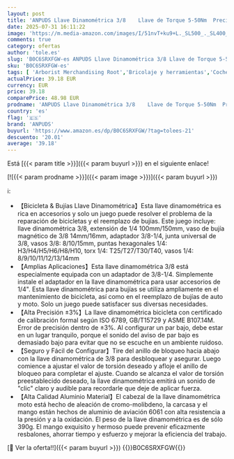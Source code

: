 ```yaml
---
layout: post
title: 'ANPUDS Llave Dinamométrica 3/8    Llave de Torque 5-50Nm  Precisión de ±3%  26 Piezas Juego Llaves Vaso con Extensión  Adaptador  Junta Universal  Vasos de Bujía  Bits  para Bicicleta  Moto  Coche'
date: 2025-07-31 16:11:22
image: 'https://m.media-amazon.com/images/I/51nvT+ku9+L._SL500_._SL400_.jpg'
comments: true
category: ofertas
author: 'tole.es'
slug: 'B0C6SRXFGW-es ANPUDS Llave Dinamométrica 3/8 Llave de Torque 5-50Nm...'
sku: 'B0C6SRXFGW-es'
tags: [ 'Arborist Merchandising Root','Bricolaje y herramientas','Coche y moto','Herramientas de mano','Herramientas manuales y eléctricas','Herramientas para coche','Llaves','Llaves dinamométricas','Self Service','Special Features Stores','Tienda profesional','anpuds','bicicleta','f8a41b96-6bb6-4d7d-bb5b-67f8fcd7c327_0','f8a41b96-6bb6-4d7d-bb5b-67f8fcd7c327_1601','🇪🇸', ]
actualPrice: 39.18 EUR
currency: EUR
price: 39.18
comparePrice: 48.98 EUR
prodname: 'ANPUDS Llave Dinamométrica 3/8    Llave de Torque 5-50Nm  Precisión de ±3%  26 Piezas Juego Llaves Vaso con Extensión  Adaptador  Junta Universal  Vasos de Bujía  Bits  para Bicicleta  Moto  Coche'
country: 'es'
flag: '🇪🇸'
brand: 'ANPUDS'
buyurl: 'https://www.amazon.es/dp/B0C6SRXFGW/?tag=tolees-21'
descuento: '20.01'
average: '39.18'
---
```


Está [{{< param title >}}]({{< param buyurl >}}) en el siguiente enlace!

[![{{< param prodname >}}]({{< param image >}})]({{< param buyurl >}})

ℹ️:

- 【Bicicleta & Bujías Llave Dinamométrica】Esta llave dinamométrica es rica en accesorios y solo un juego puede resolver el problema de la reparación de bicicletas y el reemplazo de bujías. Este juego incluye: llave dinamométrica 3/8, extensión de 1/4 100mm/150mm, vaso de bujía magnético de 3/8 14mm/16mm, adaptador 3/8-1/4, junta universal de 3/8, vasos 3/8: 8/10/15mm, puntas hexagonales 1/4: H3/H4/H5/H6/H8/H10, torx 1/4: T25/T27/T30/T40, vasos 1/4: 8/9/10/11/12/13/14mm
- 【Amplias Aplicaciones】Esta llave dinamométrica 3/8 está especialmente equipada con un adaptador de 3/8-1/4. Simplemente instale el adaptador en la llave dinamométrica para usar accesorios de 1/4". Esta llave dinamométrica para bujías se utiliza ampliamente en el mantenimiento de bicicleta, así como en el reemplazo de bujías de auto y moto. Solo un juego puede satisfacer sus diversas necesidades.
- 【Alta Precisión ±3%】La llave dinamométrica bicicleta con certificado de calibración formal según ISO 6789, GB/T15729 y ASME B107.14M. Error de precisión dentro de ±3%. Al configurar un par bajo, debe estar en un lugar tranquilo, porque el sonido del aviso de par bajo es demasiado bajo para evitar que no se escuche en un ambiente ruidoso.
- 【Seguro y Fácil de Configurar】Tire del anillo de bloqueo hacia abajo con la llave dinamométrica de 3/8 para desbloquear y asegurar. Luego comience a ajustar el valor de torsión deseado y afloje el anillo de bloqueo para completar el ajuste. Cuando se alcanza el valor de torsión preestablecido deseado, la llave dinamométrica emitirá un sonido de "clic" claro y audible para recordarle que deje de aplicar fuerza.
- 【Alta Calidad Aluminio Material】El cabezal de la llave dinamométrica moto está hecho de aleación de cromo-molibdeno, la carcasa y el mango están hechos de aluminio de aviación 6061 con alta resistencia a la presión y a la oxidación. El peso de la llave dinamométrica es de sólo 390g. El mango exquisito y hermoso puede prevenir eficazmente resbalones, ahorrar tiempo y esfuerzo y mejorar la eficiencia del trabajo.

[🛒 Ver la oferta!!]({{< param buyurl >}})
{{<world>}}B0C6SRXFGW{{</world>}}
